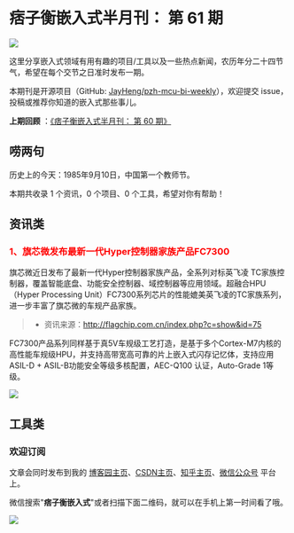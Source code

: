 # 痞子衡嵌入式半月刊： 第 61 期

![](http://henjay724.com/image/cnblogs/pzh_mcu_bi_weekly.PNG)

这里分享嵌入式领域有用有趣的项目/工具以及一些热点新闻，农历年分二十四节气，希望在每个交节之日准时发布一期。

本期刊是开源项目（GitHub: [JayHeng/pzh-mcu-bi-weekly](https://github.com/JayHeng/pzh-mcu-bi-weekly)），欢迎提交 issue，投稿或推荐你知道的嵌入式那些事儿。

**上期回顾** ：[《痞子衡嵌入式半月刊： 第 60 期》](https://www.cnblogs.com/henjay724/p/16567006.html)

## 唠两句

历史上的今天：1985年9月10日，中国第一个教师节。

本期共收录 1 个资讯，0 个项目、0 个工具，希望对你有帮助！

## 资讯类

### <font color="red">1、旗芯微发布最新一代Hyper控制器家族产品FC7300</font>

旗芯微近日发布了最新一代Hyper控制器家族产品，全系列对标英飞凌 TC家族控制器，覆盖智能底盘、功能安全控制器、域控制器等应用领域。超融合HPU（Hyper Processing Unit）FC7300系列芯片的性能媲美英飞凌的TC家族系列，进一步丰富了旗芯微的车规产品家族。  

> * 资讯来源：http://flagchip.com.cn/index.php?c=show&id=75

FC7300产品系列同样基于真5V车规级工艺打造，是基于多个Cortex-M7内核的高性能车规级HPU，并支持高带宽高可靠的片上嵌入式闪存记忆体，支持应用ASIL-D + ASIL-B功能安全等级多核配置，AEC-Q100 认证，Auto-Grade 1等级。  

![](http://henjay724.com/image/biweekly20220910/Flagchip_FC7300.PNG)

## 工具类



### 欢迎订阅

文章会同时发布到我的 [博客园主页](https://www.cnblogs.com/henjay724/)、[CSDN主页](https://blog.csdn.net/henjay724)、[知乎主页](https://www.zhihu.com/people/henjay724)、[微信公众号](http://weixin.sogou.com/weixin?type=1&query=痞子衡嵌入式) 平台上。

微信搜索"__痞子衡嵌入式__"或者扫描下面二维码，就可以在手机上第一时间看了哦。

![](http://henjay724.com/image/github/pzhMcu_qrcode_258x258.jpg)

